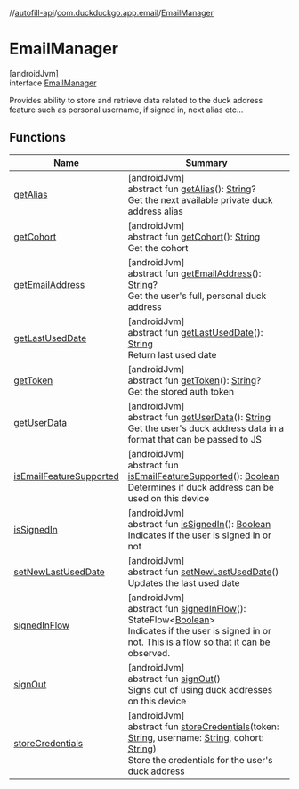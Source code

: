 //[autofill-api](../../../index.md)/[com.duckduckgo.app.email](../index.md)/[EmailManager](index.md)

# EmailManager

[androidJvm]\
interface [EmailManager](index.md)

Provides ability to store and retrieve data related to the duck address feature such as personal username, if signed in, next alias etc...

## Functions

| Name | Summary |
|---|---|
| [getAlias](get-alias.md) | [androidJvm]<br>abstract fun [getAlias](get-alias.md)(): [String](https://kotlinlang.org/api/latest/jvm/stdlib/kotlin/-string/index.html)?<br>Get the next available private duck address alias |
| [getCohort](get-cohort.md) | [androidJvm]<br>abstract fun [getCohort](get-cohort.md)(): [String](https://kotlinlang.org/api/latest/jvm/stdlib/kotlin/-string/index.html)<br>Get the cohort |
| [getEmailAddress](get-email-address.md) | [androidJvm]<br>abstract fun [getEmailAddress](get-email-address.md)(): [String](https://kotlinlang.org/api/latest/jvm/stdlib/kotlin/-string/index.html)?<br>Get the user's full, personal duck address |
| [getLastUsedDate](get-last-used-date.md) | [androidJvm]<br>abstract fun [getLastUsedDate](get-last-used-date.md)(): [String](https://kotlinlang.org/api/latest/jvm/stdlib/kotlin/-string/index.html)<br>Return last used date |
| [getToken](get-token.md) | [androidJvm]<br>abstract fun [getToken](get-token.md)(): [String](https://kotlinlang.org/api/latest/jvm/stdlib/kotlin/-string/index.html)?<br>Get the stored auth token |
| [getUserData](get-user-data.md) | [androidJvm]<br>abstract fun [getUserData](get-user-data.md)(): [String](https://kotlinlang.org/api/latest/jvm/stdlib/kotlin/-string/index.html)<br>Get the user's duck address data in a format that can be passed to JS |
| [isEmailFeatureSupported](is-email-feature-supported.md) | [androidJvm]<br>abstract fun [isEmailFeatureSupported](is-email-feature-supported.md)(): [Boolean](https://kotlinlang.org/api/latest/jvm/stdlib/kotlin/-boolean/index.html)<br>Determines if duck address can be used on this device |
| [isSignedIn](is-signed-in.md) | [androidJvm]<br>abstract fun [isSignedIn](is-signed-in.md)(): [Boolean](https://kotlinlang.org/api/latest/jvm/stdlib/kotlin/-boolean/index.html)<br>Indicates if the user is signed in or not |
| [setNewLastUsedDate](set-new-last-used-date.md) | [androidJvm]<br>abstract fun [setNewLastUsedDate](set-new-last-used-date.md)()<br>Updates the last used date |
| [signedInFlow](signed-in-flow.md) | [androidJvm]<br>abstract fun [signedInFlow](signed-in-flow.md)(): StateFlow&lt;[Boolean](https://kotlinlang.org/api/latest/jvm/stdlib/kotlin/-boolean/index.html)&gt;<br>Indicates if the user is signed in or not. This is a flow so that it can be observed. |
| [signOut](sign-out.md) | [androidJvm]<br>abstract fun [signOut](sign-out.md)()<br>Signs out of using duck addresses on this device |
| [storeCredentials](store-credentials.md) | [androidJvm]<br>abstract fun [storeCredentials](store-credentials.md)(token: [String](https://kotlinlang.org/api/latest/jvm/stdlib/kotlin/-string/index.html), username: [String](https://kotlinlang.org/api/latest/jvm/stdlib/kotlin/-string/index.html), cohort: [String](https://kotlinlang.org/api/latest/jvm/stdlib/kotlin/-string/index.html))<br>Store the credentials for the user's duck address |

